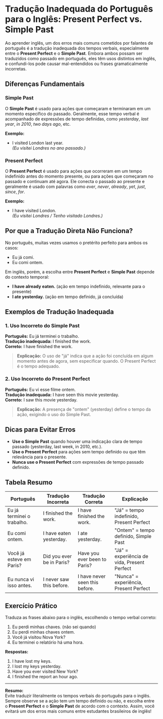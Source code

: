 
# Tradução Inadequada do Português para o Inglês: Present Perfect vs. Simple Past

Ao aprender inglês, um dos erros mais comuns cometidos por falantes de português é a tradução inadequada dos tempos verbais, especialmente entre o **Present Perfect** e o **Simple Past**. Embora ambos possam ser traduzidos como passado em português, eles têm usos distintos em inglês, e confundi-los pode causar mal-entendidos ou frases gramaticalmente incorretas.

## Diferenças Fundamentais

### Simple Past

O **Simple Past** é usado para ações que começaram e terminaram em um momento específico do passado. Geralmente, esse tempo verbal é acompanhado de expressões de tempo definidas, como *yesterday*, *last year*, *in 2010*, *two days ago*, etc.

**Exemplo:**
- I visited London last year.  
  *(Eu visitei Londres no ano passado.)*

### Present Perfect

O **Present Perfect** é usado para ações que ocorreram em um tempo indefinido antes do momento presente, ou para ações que começaram no passado e continuam até agora. Ele conecta o passado ao presente e geralmente é usado com palavras como *ever*, *never*, *already*, *yet*, *just*, *since*, *for*.

**Exemplo:**
- I have visited London.  
  *(Eu visitei Londres / Tenho visitado Londres.)*

## Por que a Tradução Direta Não Funciona?

No português, muitas vezes usamos o pretérito perfeito para ambos os casos:

- Eu já comi.  
- Eu comi ontem.

Em inglês, porém, a escolha entre **Present Perfect** e **Simple Past** depende do contexto temporal:

- **I have already eaten.** (ação em tempo indefinido, relevante para o presente)
- **I ate yesterday.** (ação em tempo definido, já concluída)

## Exemplos de Tradução Inadequada

### 1. Uso Incorreto do Simple Past

**Português:** Eu já terminei o trabalho.  
**Tradução inadequada:** I finished the work.  
**Correto:** I have finished the work.

> **Explicação:** O uso de "já" indica que a ação foi concluída em algum momento antes de agora, sem especificar quando. O Present Perfect é o tempo adequado.

### 2. Uso Incorreto do Present Perfect

**Português:** Eu vi esse filme ontem.  
**Tradução inadequada:** I have seen this movie yesterday.  
**Correto:** I saw this movie yesterday.

> **Explicação:** A presença de "ontem" (yesterday) define o tempo da ação, exigindo o uso do Simple Past.

## Dicas para Evitar Erros

- **Use o Simple Past** quando houver uma indicação clara de tempo passado (yesterday, last week, in 2010, etc.).
- **Use o Present Perfect** para ações sem tempo definido ou que têm relevância para o presente.
- **Nunca use o Present Perfect** com expressões de tempo passado definido.

## Tabela Resumo

| Português                        | Tradução Incorreta                | Tradução Correta                  | Explicação                                      |
|-----------------------------------|-----------------------------------|-----------------------------------|-------------------------------------------------|
| Eu já terminei o trabalho.        | I finished the work.              | I have finished the work.         | "Já" = tempo indefinido, Present Perfect        |
| Eu comi ontem.                    | I have eaten yesterday.           | I ate yesterday.                  | "Ontem" = tempo definido, Simple Past           |
| Você já esteve em Paris?          | Did you ever be in Paris?         | Have you ever been to Paris?      | "Já" = experiência de vida, Present Perfect     |
| Eu nunca vi isso antes.           | I never saw this before.          | I have never seen this before.    | "Nunca" = experiência, Present Perfect          |

## Exercício Prático

Traduza as frases abaixo para o inglês, escolhendo o tempo verbal correto:

1. Eu perdi minhas chaves. (não sei quando)
2. Eu perdi minhas chaves ontem.
3. Você já visitou Nova York?
4. Eu terminei o relatório há uma hora.

**Respostas:**

1. I have lost my keys.
2. I lost my keys yesterday.
3. Have you ever visited New York?
4. I finished the report an hour ago.

---

**Resumo:**  
Evite traduzir literalmente os tempos verbais do português para o inglês. Sempre observe se a ação tem um tempo definido ou não, e escolha entre o **Present Perfect** e o **Simple Past** de acordo com o contexto. Assim, você evitará um dos erros mais comuns entre estudantes brasileiros de inglês!
```
